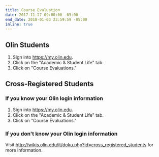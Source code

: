 ```yaml
---
title: Course Evaluation
date: 2017-11-27 09:00:00 -05:00
end_date: 2018-01-03 23:59:59 -05:00
inline: true
---
```


## Olin Students

1. Sign into <https://my.olin.edu>.
2. Click on the "Academic & Student Life" tab.
3. Click on "Course Evaluations."

## Cross-Registered Students

### If you know your Olin login information

1. Sign into <https://my.olin.edu>.
2. Click on the "Academic & Student Life" tab.
3. Click on "Course Evaluations."

### If you don't know your Olin login information

Visit <http://wikis.olin.edu/it/doku.php?id=cross_registered_students> for more information.
